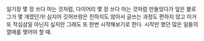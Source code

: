 일기장 몇 장 쓰다 마는 것처럼, 다이어리 몇 장 쓰다 마는 것처럼 만들었다가 엎은 블로그가 몇 개였던가! 심지어 깃허브랑은 친하지도 않아서 글쓰는 과정도 편하지 않고 이거 또 작심삼일 아닌지 싶지만 그래도 또 한번 시작해보기로 한다. 시작만 했던 많은 일들의 열매를 맺어야 할 때.
